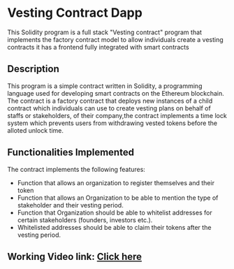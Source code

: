 # Vesting Contract Dapp

This Solidity program is a full stack "Vesting contract" program that implements the factory contract model to allow individuals create a vesting contracts it has a frontend fully integrated with smart contracts

## Description

This program is a simple contract written in Solidity, a programming language used for developing smart contracts on the Ethereum blockchain. The contract is a factory contract that deploys new instances of a child contract which individuals can use to create vesting plans on behalf of staffs or stakeholders, of their company,the contract implements a time lock system which prevents users from withdrawing vested tokens before the alloted unlock time.

## Functionalities Implemented

The contract implements the following features:

- Function that allows an organization to register themselves and their token
- Function that allows an Organization to be able to mention the type of stakeholder and their vesting period.
- Function that Organization should be able to whitelist addresses for certain stakeholders (founders, investors etc.).
- Whitelisted addresses should be able to claim their tokens after the vesting period.

## Working Video link: [Click here](https://drive.google.com/file/d/1e2wwdsxtZlFCznANlIxUNEgWEJcIvDhs/view?usp=sharing)



